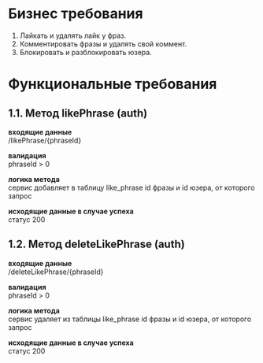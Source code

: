 # Бизнес требования
1. Лайкать и удалять лайк у фраз.
2. Комментировать фразы и удалять свой коммент.
3. Блокировать и разблокировать юзера.

# Функциональные требования
## 1.1. Метод likePhrase (auth)
**входящие данные**<br/>
/likePhrase/{phraseId}

**валидация**<br/>
phraseId > 0

**логика метода**<br/>
сервис добавляет в таблицу like_phrase id фразы и id юзера, от которого запрос

**исходящие данные в случае успеха** <br/>статус 200


## 1.2. Метод deleteLikePhrase (auth)
**входящие данные**<br/>
/deleteLikePhrase/{phraseId}

**валидация**<br/>
phraseId > 0

**логика метода**<br/>
сервис удаляет из таблицы like_phrase id фразы и id юзера, от которого запрос

**исходящие данные в случае успеха** <br/>статус 200


